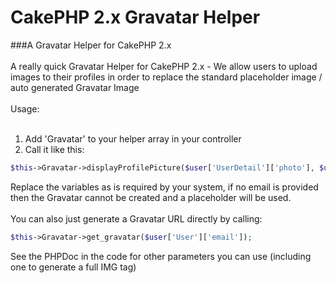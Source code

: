 CakePHP 2.x Gravatar Helper
=======================

###A Gravatar Helper for CakePHP 2.x
<br><br>
A really quick Gravatar Helper for CakePHP 2.x - We allow users to upload images to their profiles in order to replace the standard placeholder image / auto generated Gravatar Image
<br><br>
Usage:
<br>
<br>
1) Add 'Gravatar' to your helper array in your controller<br>
2) Call it like this:
```php
$this->Gravatar->displayProfilePicture($user['UserDetail']['photo'], $user['User']['email']);
```

Replace the variables as is required by your system, if no email is provided then the Gravatar cannot be created and a placeholder will be used.
<br><br>
You can also just generate a Gravatar URL directly by calling:
```php
$this->Gravatar->get_gravatar($user['User']['email']);
```
See the PHPDoc in the code for other parameters you can use (including one to generate a full IMG tag)
<br>
